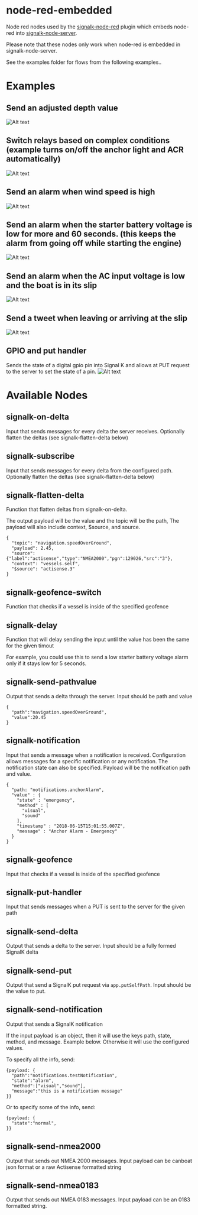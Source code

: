 # node-red-embedded
Node red nodes used by the [signalk-node-red](https://github.com/SignalK/signalk-node-red) plugin which embeds node-red into [signalk-node-server](https://github.com/SignalK/signalk-server-node).

Please note that these nodes only work when node-red is embedded in signalk-node-server.

See the examples folder for flows from the following examples..

# Examples

## Send an adjusted depth value
![Alt text](https://github.com/SignalK/node-red-embedded/blob/master/screens/adjust-depth.jpeg)

## Switch relays based on complex conditions (example turns on/off the anchor light and ACR automatically)
![Alt text](https://github.com/SignalK/node-red-embedded/blob/master/screens/switch-automation.jpeg)

## Send an alarm when wind speed is high
![Alt text](https://github.com/SignalK/node-red-embedded/blob/master/screens/high-wind-speed-alarm.jpeg)

## Send an alarm when the starter battery voltage is low for more and 60 seconds. (this keeps the alarm from going off while starting the engine)
![Alt text](https://github.com/SignalK/node-red-embedded/blob/master/screens/starter-voltage-alarm.jpeg)


## Send an alarm when the AC input voltage is low and the boat is in its slip
![Alt text](https://github.com/SignalK/node-red-embedded/blob/master/screens/ac-in-voltage-alarm.jpeg)

## Send a tweet when leaving or arriving at the slip
![Alt text](https://github.com/SignalK/node-red-embedded/blob/master/screens/tweet-when-leaving.jpeg)

## GPIO and put handler 
Sends the state of a digital gpio pin into Signal K and allows at PUT request to the server to set the state of a pin.
![Alt text](https://github.com/SignalK/node-red-embedded/blob/master/screens/gpio.jpeg)

# Available Nodes

## signalk-on-delta

Input that sends messages for every delta the server receives. Optionally flatten the deltas (see signalk-flatten-delta below)

## signalk-subscribe

Input that sends messages for every delta from the configured path. Optionally flatten the deltas (see signalk-flatten-delta below)

## signalk-flatten-delta

Function that flatten deltas from signalk-on-delta.

The output payload will be the value and the topic will be the path, The payload will also include context, $source, and source.

```
{
  "topic": "navigation.speedOverGround",
  "payload": 2.45,
  "source": {"label":"actisense","type":"NMEA2000","pgn":129026,"src":"3"},
  "context": "vessels.self",
  "$source": "actisense.3"
}
```

## signalk-geofence-switch

Function that checks if a vessel is inside of the specified geofence

## signalk-delay

Function that will delay sending the input until the value has been the same for the given timout

For example, you could use this to send a low starter battery voltage alarm only if it stays low for 5 seconds.

## signalk-send-pathvalue

Output that sends a delta through the server. Input should be path and value

```
{
  "path":"navigation.speedOverGround",
  "value":20.45
}
```

## signalk-notification

Input that sends a message when a notification is received. Configuration allows messages for a specific notification or any notification. The notification state can also be specified. Payload will be the notification path and value.

```
{
  "path: "notifications.anchorAlarm",
  "value" : {
    "state" : "emergency",
    "method" : [
      "visual",
      "sound"
    ],
    "timestamp" : "2018-06-15T15:01:55.007Z",
    "message" : "Anchor Alarm - Emergency"
  }
}
```

## signalk-geofence

Input that checks if a vessel is inside of the specified geofence

## signalk-put-handler

Input that sends messages when a PUT is sent to the server for the given path

## signalk-send-delta

Output that sends a delta to the server. Input should be a fully formed SignalK delta

## signalk-send-put

Output that send a SignalK put request via `app.putSelfPath`. Input should be the value to put.

## signalk-send-notification

Output that sends a SignalK notification

If the input payload is an object, then it will use the keys path, state, method, and message. Example below. Otherwise  it will use the configured values.

To specify all the info, send:
```
{payload: {
  "path":"notifications.testNotification",
  "state":"alarm",
  "method":["visual","sound"],
  "message":"this is a notification message"
}}
```

Or to specify some of the info, send:
```
{payload: {
  "state":"normal",
}}
```

## signalk-send-nmea2000

Output that sends out NMEA 2000 messages. Input payload can be canboat json format or a raw Actisense formatted string

## signalk-send-nmea0183

Output that sends out NMEA 0183 messages. Input payload can be an 0183 formatted string.
